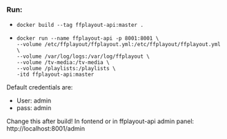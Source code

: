 ### Run:
-   `docker build --tag ffplayout-api:master .`
-   ```
    docker run --name ffplayout-api -p 8001:8001 \
    --volume /etc/ffplayout/ffplayout.yml:/etc/ffplayout/ffplayout.yml \
    --volume /var/log/logs:/var/log/ffplayout \
    --volume /tv-media:/tv-media \
    --volume /playlists:/playlists \
    -itd ffplayout-api:master
    ```

Default credentials are:
- User: admin
- pass: admin

Change this after build! In fontend or in ffplayout-api admin panel: http://localhost:8001/admin
